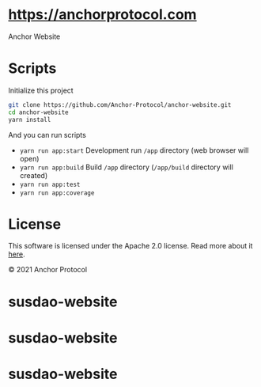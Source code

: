 # https://anchorprotocol.com

Anchor Website

# Scripts

Initialize this project

```sh
git clone https://github.com/Anchor-Protocol/anchor-website.git
cd anchor-website
yarn install
```

And you can run scripts

- `yarn run app:start` Development run `/app` directory (web browser will open)
- `yarn run app:build` Build `/app` directory (`/app/build` directory will created)
- `yarn run app:test`
- `yarn run app:coverage`

# License

This software is licensed under the Apache 2.0 license. Read more about it [here](LICENSE).

© 2021 Anchor Protocol

# susdao-website

# susdao-website

# susdao-website
